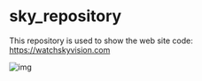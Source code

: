 # sky_repository
This repository is used to show the web site code:
https://watchskyvision.com

![img](https://i.imgur.com/FV64tm3.jpeg)
